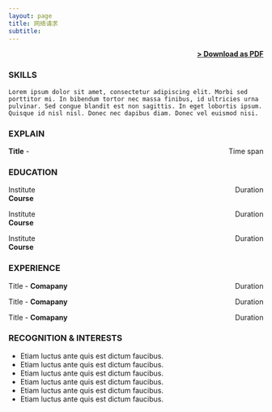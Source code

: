 ```yaml
---
layout: page
title: 网络请求
subtitle:
---
```


<span style="float: right; "><a href="{{ '/assets/resume.pdf' | prepend: site.baseurl }}"><strong>> Download as PDF</strong></a> </span>
<br>

### SKILLS
``` Lorem ipsum dolor sit amet, consectetur adipiscing elit. Morbi sed porttitor mi. In bibendum tortor nec massa finibus, id ultricies urna pulvinar. Sed congue blandit est non sagittis. In eget lobortis ipsum. Quisque id nisl nisl. Donec nec dapibus diam. Donec vel euismod nisi.  ```  

### EXPLAIN
**Title** -  <span style="float: right; ">Time span</span>  

### EDUCATION

Institute <span style="float: right; ">Duration</span>  
**Course**  

 
Institute <span style="float: right; ">Duration</span>  
**Course**  
  

Institute <span style="float: right; ">Duration</span>  
**Course**  
 

### EXPERIENCE

Title - **Comapany** <span style="float: right; ">Duration</span>  




Title - **Comapany** <span style="float: right; ">Duration</span>  
 

Title - **Comapany** <span style="float: right; ">Duration</span>  



### RECOGNITION & INTERESTS

- Etiam luctus ante quis est dictum faucibus.
- Etiam luctus ante quis est dictum faucibus.
- Etiam luctus ante quis est dictum faucibus.
- Etiam luctus ante quis est dictum faucibus.
- Etiam luctus ante quis est dictum faucibus.
- Etiam luctus ante quis est dictum faucibus.